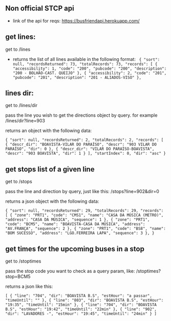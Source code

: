 ## Non official STCP api
- link of the api for reqs: https://busfriendapi.herokuapp.com/

## get lines:

get to /lines

- returns the list of all lines available in the following format:
   ` {
  "sort": null,
  "recordsReturned": 73,
  "totalRecords": 73,
  "records": [
    {
      "accessibility": 1,
      "code": "200",
      "pubcode": "200",
      "description": "200 - BOLHÃO-CAST. QUEIJO"
    },
    {
      "accessibility": 2,
      "code": "201",
      "pubcode": "201",
      "description": "201 - ALIADOS-VISO"
    },`

## lines dir:

get to /lines/dir

pass the line you wish to get the directions object by query. for example /lines/dir?line=903

returns an object with the following data:

`{
  "sort": null,
  "recordsReturned": 2,
  "totalRecords": 2,
  "records": [
    {
      "descr_dir": "BOAVISTA-VILAR DO PARAÍSO",
      "descr": "903 VILAR DO PARAÍSO",
      "dir": 0
    },
    {
      "descr_dir": "VILAR DO PARAÍSO-BOAVISTA",
      "descr": "903 BOAVISTA",
      "dir": 1
    }
  ],
  "startIndex": 0,
  "dir": "asc"
}`

## get stops list of a given line

get to /stops

pass the line and direction by query, just like this: /stops?line=902&dir=0

returns a json object with the following data:

`{
  "sort": null,
  "recordsReturned": 29,
  "totalRecords": 29,
  "records": [
    {
      "zone": "PRT1",
      "code": "CMS1",
      "name": "CASA DA MÚSICA (METRO)",
      "address": "CASA DA MÚSICA",
      "sequence": 1
    },
    {
      "zone": "PRT1",
      "code": "BCM5",
      "name": "BOAVISTA-CASA DA MÚSICA",
      "address": "AV.FRANÇA",
      "sequence": 2
    },
    {
      "zone": "PRT1",
      "code": "BS8",
      "name": "BOM SUCESSO",
      "address": "LGO.FERREIRA LAPA",
      "sequence": 3
    },
}`

## get times for the upcoming buses in a stop

get to /stoptimes

pass the stop code you want to check as a query param, like: /stoptimes?stop=BCM5

returns a json like this:

`[
  {
    "line": "704",
    "dir": "BOAVISTA B.S",
    "estHour": "a passar",
    "timeUntil": ""
  },
  {
    "line": "803",
    "dir": "BOAVISTA B.S",
    "estHour": "19:35",
    "timeUntil": "15min"
  },
  {
    "line": "704",
    "dir": "BOAVISTA B.S",
    "estHour": "19:42",
    "timeUntil": "22min"
  },
  {
    "line": "902",
    "dir": "LAVADORES -",
    "estHour": "19:45",
    "timeUntil": "24min"
  }
]`


